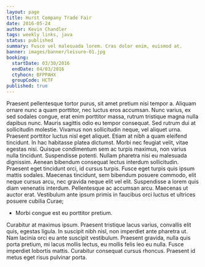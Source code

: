 ```yaml
---
layout: page
title: Hurst Company Trade Fair
date: 2016-05-24
author: Kevin Chandler
tags: weekly links, java
status: published
summary: Fusce vel malesuada lorem. Cras dolor enim, euismod at.
banner: images/banner/leisure-01.jpg
booking:
  startDate: 03/30/2016
  endDate: 04/03/2016
  ctyhocn: BFPPAHX
  groupCode: HCTF
published: true
---
```

Praesent pellentesque tortor purus, sit amet pretium nisi tempor a. Aliquam ornare nunc a quam porttitor, nec luctus eros accumsan. Nunc varius, ex sed sodales congue, erat enim porttitor massa, rutrum tristique magna nulla dapibus nunc. Mauris sagittis odio eu tempor consequat. Sed rutrum dui at sollicitudin molestie. Vivamus non sollicitudin neque, vel aliquet urna. Praesent porttitor luctus nisl eget aliquet. Etiam at nibh a quam eleifend tincidunt. In hac habitasse platea dictumst. Morbi nec feugiat velit, vitae egestas nisi. Quisque condimentum sem ac turpis maximus, non varius nulla tincidunt. Suspendisse potenti. Nullam pharetra nisi eu malesuada dignissim. Aenean bibendum consequat lectus interdum sollicitudin.
Praesent eget tincidunt orci, id cursus turpis. Fusce eget turpis quis ipsum mattis sodales. Maecenas tincidunt, sem bibendum posuere commodo, elit neque cursus arcu, nec gravida neque elit vel elit. Suspendisse a lorem quis diam venenatis interdum. Pellentesque ac accumsan arcu. Maecenas ut auctor erat. Vestibulum ante ipsum primis in faucibus orci luctus et ultrices posuere cubilia Curae;

* Morbi congue est eu porttitor pretium.

Curabitur at maximus ipsum. Praesent tristique lacus varius, convallis elit quis, egestas ligula. In suscipit nibh nisl, non imperdiet ante pharetra ut. Nam lacinia orci eu ante suscipit vestibulum. Praesent gravida, nulla quis porta pretium, mi lacus mollis lectus, eu mollis felis leo eu nulla. Fusce imperdiet lobortis mattis. Curabitur consequat cursus rhoncus. Praesent id metus eget risus pulvinar porta.

